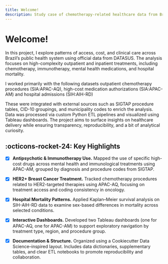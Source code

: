 ```yaml
---
title: Welcome!
description: Study case of chemotherapy-related healthcare data from Brazil DataSUS system.
---
```


# Welcome!

In this project, I explore patterns of access, cost, and clinical care across Brazil’s public health system using official data from DATASUS. The analysis focuses on high-complexity outpatient and inpatient treatments, including chemotherapy, immunotherapy, mental health medications, and hospital mortality.

I worked primarily with the following datasets outpatient chemotherapy procedures (SIA:APAC-AQ), high-cost medication authorizations (SIA:APAC-AM) and hospital admissions (SIH:AIH-RD)

These were integrated with external sources such as SIGTAP procedure tables, CID-10 groupings, and municipality codes to enrich the analysis. Data was processed via custom Python ETL pipelines and visualized using Tableau dashboards. The project aims to surface insights on healthcare delivery while ensuring transparency, reproducibility, and a bit of analytical curiosity.

## :octicons-rocket-24: Key Highlights

- [x] **Antipsychotic & Immunotherapy Use.** Mapped the use of specific high-cost drugs across mental health and immunological treatments using APAC-AM, grouped by diagnosis and procedure codes from SIGTAP.

- [x] **HER2+ Breast Cancer Treatment.** Tracked chemotherapy procedures related to HER2-targeted therapies using APAC-AQ, focusing on treatment access and coding consistency in oncology.

- [x] **Hospital Mortality Patterns.** Applied Kaplan–Meier survival analysis on SIH-AIH-RD data to examine sex-based differences in mortality across selected conditions.

- [x] **Interactive Dashboards.** Developed two Tableau dashboards (one for APAC-AQ, one for APAC-AM) to support exploratory navigation by treatment type, region, and procedure group.

- [x] **Documentation & Structure.** Organized using a Cookiecutter Data Science–inspired layout. Includes data dictionaries, supplementary tables, and clear ETL notebooks to promote reproducibility and collaboration.
